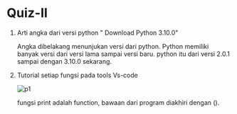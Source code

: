 # Quiz-II
1. Arti angka dari versi python " Download Python 3.10.0"

   Angka dibelakang menunjukan versi dari python. Python memiliki banyak versi dari versi lama sampai versi baru. python itu dari versi 2.0.1 sampai dengan 3.10.0 sekarang.
   
2. Tutorial setiap fungsi pada tools Vs-code
  
    ![p1](https://user-images.githubusercontent.com/92987122/138589400-14897e9a-d030-4079-b93d-4942991d76fe.png)
  
     fungsi print adalah function, bawaan dari program diakhiri dengan ().
  
